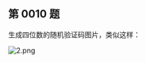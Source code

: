 ## 第 0010 题

生成四位数的随机验证码图片，类似这样：

![2.png](https://upload-images.jianshu.io/upload_images/7415868-9d8a1cd700c32ad6.png?imageMogr2/auto-orient/strip%7CimageView2/2/w/1240)
